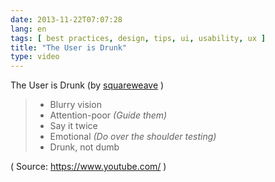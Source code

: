 ```yaml
---
date: 2013-11-22T07:07:28
lang: en
tags: [ best practices, design, tips, ui, usability, ux ]
title: "The User is Drunk"
type: video
---
```


The User is Drunk (by [squareweave](http://www.youtube.com/watch?v=r2CbbBLVaPk) )

> - Blurry vision
> - Attention-poor *(Guide them)*
> - Say it twice
> - Emotional *(Do over the shoulder testing)*
> - Drunk, not dumb

( Source: <https://www.youtube.com/> )

